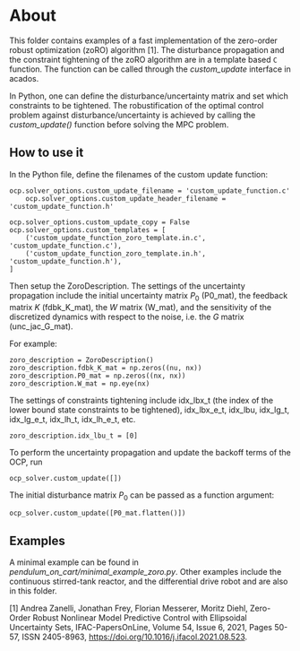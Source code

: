 # About
This folder contains examples of a fast implementation of the zero-order robust optimization (zoRO) algorithm [1].
The disturbance propagation and the constraint tightening of the zoRO algorithm are in a template based `C` function.
The function can be called through the *custom_update* interface in acados.

In Python, one can define the disturbance/uncertainty matrix and set which constraints to be tightened. The robustification of the optimal control problem against disturbance/uncertainty is achieved by calling the *custom_update()* function before solving the MPC problem.

## How to use it
In the Python file, define the filenames of the custom update function:
```
ocp.solver_options.custom_update_filename = 'custom_update_function.c'
    ocp.solver_options.custom_update_header_filename = 'custom_update_function.h'

ocp.solver_options.custom_update_copy = False
ocp.solver_options.custom_templates = [
    ('custom_update_function_zoro_template.in.c', 'custom_update_function.c'),
    ('custom_update_function_zoro_template.in.h', 'custom_update_function.h'),
]
```

Then setup the ZoroDescription.
The settings of the uncertainty propagation include the initial uncertainty matrix $P_0$ (P0_mat), the feedback matrix $K$ (fdbk_K_mat), the $W$ matrix (W_mat), and the sensitivity of the discretized dynamics with respect to the noise, i.e. the $G$ matrix (unc_jac_G_mat).

For example:
```
zoro_description = ZoroDescription()
zoro_description.fdbk_K_mat = np.zeros((nu, nx))
zoro_description.P0_mat = np.zeros((nx, nx))
zoro_description.W_mat = np.eye(nx)
```

The settings of constraints tightening include idx_lbx_t (the index of the lower bound state constraints to be tightened), idx_lbx_e_t, idx_lbu, idx_lg_t, idx_lg_e_t, idx_lh_t, idx_lh_e_t, etc.
```
zoro_description.idx_lbu_t = [0]
```

To perform the uncertainty propagation and update the backoff terms of the OCP, run
```
ocp_solver.custom_update([])
```

The initial disturbance matrix $P_0$ can be passed as a function argument:
```
ocp_solver.custom_update([P0_mat.flatten()])
```

## Examples
A minimal example can be found in *pendulum_on_cart/minimal_example_zoro.py*.
Other examples include the continuous stirred-tank reactor, and the differential drive robot and are also in this folder.

[1] Andrea Zanelli, Jonathan Frey, Florian Messerer, Moritz Diehl, Zero-Order Robust Nonlinear Model Predictive Control with Ellipsoidal Uncertainty Sets, IFAC-PapersOnLine,
Volume 54, Issue 6, 2021, Pages 50-57, ISSN 2405-8963, https://doi.org/10.1016/j.ifacol.2021.08.523.
